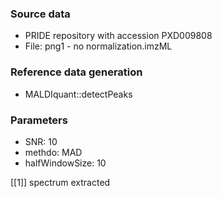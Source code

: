 ### Source data
* PRIDE repository with accession PXD009808
* File: png1 - no normalization.imzML

### Reference data generation
* MALDIquant::detectPeaks

### Parameters
* SNR: 10
* methdo: MAD
* halfWindowSize: 10

[[1]] spectrum extracted
